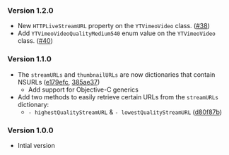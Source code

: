 
### Version 1.2.0

* New `HTTPLiveStreamURL` property on the `YTVimeoVideo` class. ([#38](https://github.com/lilfaf/YTVimeoExtractor/issues/38))
* Add `YTVimeoVideoQualityMedium540` enum value on the `YTVimeoVideo` class. ([#40](https://github.com/lilfaf/YTVimeoExtractor/issues/40))

### Version 1.1.0

* The `streamURLs` and `thumbnailURLs` are now dictionaries that contain NSURLs ([e179efc](https://github.com/lilfaf/YTVimeoExtractor/commit/e179efc395ea8f287a9a9acb1b4b1398e92e24ce), [385ae37](https://github.com/lilfaf/YTVimeoExtractor/commit/385ae372660f52a0061b3c73f7d5df0cd5b33cc3))
   * Add support for Objective-C generics
* Add two methods to easily retrieve certain URLs from the `streamURLs` dictionary: 
  * `- highestQualityStreamURL` & `- lowestQualityStreamURL` ([d80f87b](https://github.com/lilfaf/YTVimeoExtractor/commit/d80f87b5e3f51dca8dbf8395278f5f706c2ad2a8))

### Version 1.0.0
* Intial version
